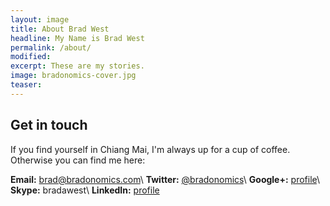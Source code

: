 ```yaml
---
layout: image
title: About Brad West
headline: My Name is Brad West
permalink: /about/
modified:
excerpt: These are my stories.
image: bradonomics-cover.jpg
teaser:
---
```


## Get in touch

If you find yourself in Chiang Mai, I'm always up for a cup of coffee. Otherwise you can find me here:

**Email:** [brad@bradonomics.com](mailto:brad@bradonomics.com)\\
**Twitter:** [@bradonomics](http://twitter.com/bradonomics)\\
**Google+:** [profile](https://plus.google.com/103163741383795666289/)\\
**Skype:** bradawest\\
**LinkedIn:** [profile](http://th.linkedin.com/pub/brad-west/31/aab/a0b/)